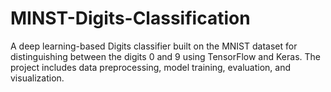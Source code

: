 # MINST-Digits-Classification
A deep learning-based Digits classifier built on the MNIST dataset for distinguishing between the digits 0 and 9 using TensorFlow and Keras. The project includes data preprocessing, model training, evaluation, and visualization.
